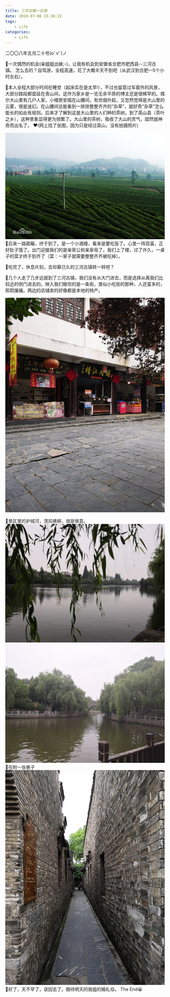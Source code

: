 ```yaml
---
title: 三河古镇一日游
date: 2018-07-06 15:38:22
tags:
	- Life
categories:
	- Life
---
```


二〇〇八年五月二十号(oﾟvﾟ)ノ

👣一次偶然的机会(亲姐姐出嫁;-)，让我有机会到安徽省合肥市肥西县--三河古镇。
怎么去的？自驾游，全程高速，花了大概半天不到吧（从武汉到合肥—5个小时左右）。

👣本人全程大部分时间在睡觉（起床实在是太早!），不过也留意过车窗外的风景，大部分路段都盘延在青山间，这作为家乡是一览无余平原的博主还是很稀罕的。偶尔大山里有几户人家，小楼房安插在山腰间，有炊烟升起，又忽然觉得是大山里的云雾，很是迷幻。在山腰间总能看到一排排整整齐齐的“杂草”，就好奇“杂草”怎么能长的如此有规则。后来才了解到这是大山里的人们种的茶树。到了英山县（茶叶之乡），这种景象显得更为频繁了。大山里的茶树，吸收了大山的灵气，固然就神奇而出名了。
❤(网上找了张图，因为只是经过英山，没有拍摄照片)

![网上找了一张图，看图自行发挥一下想象吧！](/images/Sanhe/yingshan.jpg)
👣后来一路颠簸，终于到了。是一个小酒楼，看来是要吃饭了。心里一阵窃喜，正好肚子饿了。出门迎接我们的是亲家公和亲家母了，我们上了楼，过了许久，一桌子的菜才终于到齐了（菜：一家子就需要整整齐齐被吃掉）。

👣吃完了，休息片刻，去仰慕已久的三河古镇转一转吧？

👣几个人走了几步远就到了三河古镇，我们没有从大门进去，而是选择从离我们比较近的侧门进去的。映入我们眼帘的是一条街，类似小吃街的那种，人还蛮多的，熙熙攘攘。两边的店铺卖的好像都是本地的特产。

![走累了，坐在街边长椅上休息片刻，顺便等等被我们甩了几条街的舅父和舅妈!](/images/Sanhe/sanhe.jpg)

👣景区里的护城河，清风拂柳，很是惬意。
![景区里的护城河!](/images/Sanhe/huchenghe.jpg)
![景区里的护城河!](/images/Sanhe/huchenghe1.jpg)
👣在附一张巷子
![合众巷](/images/Sanhe/xiangzi.jpg)
👣好了，天不早了，该回去了。期待明天的我姐的婚礼😋。
The End😀
